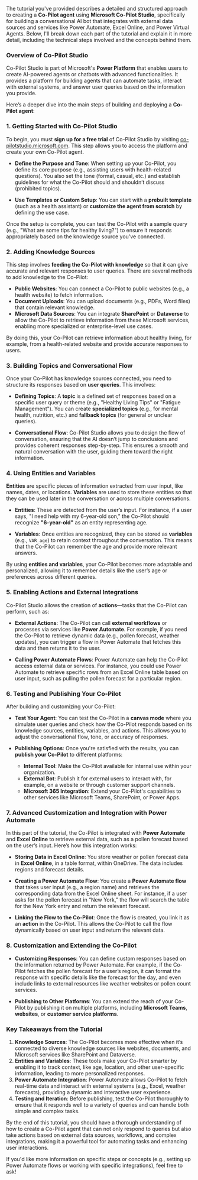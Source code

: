 The tutorial you've provided describes a detailed and structured approach to creating a **Co-Pilot agent** using **Microsoft Co-Pilot Studio**, specifically for building a conversational AI bot that integrates with external data sources and services like Power Automate, Excel Online, and Power Virtual Agents. Below, I'll break down each part of the tutorial and explain it in more detail, including the technical steps involved and the concepts behind them.

### Overview of Co-Pilot Studio

Co-Pilot Studio is part of Microsoft's **Power Platform** that enables users to create AI-powered agents or chatbots with advanced functionalities. It provides a platform for building agents that can automate tasks, interact with external systems, and answer user queries based on the information you provide. 

Here’s a deeper dive into the main steps of building and deploying a **Co-Pilot agent**:

### 1. **Getting Started with Co-Pilot Studio**

To begin, you must **sign up for a free trial** of Co-Pilot Studio by visiting [co-pilotstudio.microsoft.com](https://co-pilotstudio.microsoft.com). This step allows you to access the platform and create your own Co-Pilot agent.

- **Define the Purpose and Tone**: When setting up your Co-Pilot, you define its core purpose (e.g., assisting users with health-related questions). You also set the tone (formal, casual, etc.) and establish guidelines for what the Co-Pilot should and shouldn’t discuss (prohibited topics).
  
- **Use Templates or Custom Setup**: You can start with a **prebuilt template** (such as a health assistant) or **customize the agent from scratch** by defining the use case.

Once the setup is complete, you can test the Co-Pilot with a sample query (e.g., "What are some tips for healthy living?") to ensure it responds appropriately based on the knowledge source you've connected.

### 2. **Adding Knowledge Sources**

This step involves **feeding the Co-Pilot with knowledge** so that it can give accurate and relevant responses to user queries. There are several methods to add knowledge to the Co-Pilot:

- **Public Websites**: You can connect a Co-Pilot to public websites (e.g., a health website) to fetch information.
- **Document Uploads**: You can upload documents (e.g., PDFs, Word files) that contain relevant knowledge.
- **Microsoft Data Sources**: You can integrate **SharePoint** or **Dataverse** to allow the Co-Pilot to retrieve information from these Microsoft services, enabling more specialized or enterprise-level use cases.

By doing this, your Co-Pilot can retrieve information about healthy living, for example, from a health-related website and provide accurate responses to users.

### 3. **Building Topics and Conversational Flow**

Once your Co-Pilot has knowledge sources connected, you need to structure its responses based on **user queries**. This involves:

- **Defining Topics**: A **topic** is a defined set of responses based on a specific user query or theme (e.g., "Healthy Living Tips" or "Fatigue Management"). You can create **specialized topics** (e.g., for mental health, nutrition, etc.) and **fallback topics** (for general or unclear queries).
  
- **Conversational Flow**: Co-Pilot Studio allows you to design the flow of conversation, ensuring that the AI doesn’t jump to conclusions and provides coherent responses step-by-step. This ensures a smooth and natural conversation with the user, guiding them toward the right information.

### 4. **Using Entities and Variables**

**Entities** are specific pieces of information extracted from user input, like names, dates, or locations. **Variables** are used to store these entities so that they can be used later in the conversation or across multiple conversations.

- **Entities**: These are detected from the user’s input. For instance, if a user says, "I need help with my 6-year-old son," the Co-Pilot should recognize **"6-year-old"** as an entity representing age.
  
- **Variables**: Once entities are recognized, they can be stored as **variables** (e.g., `VAR_age`) to retain context throughout the conversation. This means that the Co-Pilot can remember the age and provide more relevant answers.

By using **entities and variables**, your Co-Pilot becomes more adaptable and personalized, allowing it to remember details like the user’s age or preferences across different queries.

### 5. **Enabling Actions and External Integrations**

Co-Pilot Studio allows the creation of **actions**—tasks that the Co-Pilot can perform, such as:

- **External Actions**: The Co-Pilot can call **external workflows** or processes via services like **Power Automate**. For example, if you need the Co-Pilot to retrieve dynamic data (e.g., pollen forecast, weather updates), you can trigger a flow in Power Automate that fetches this data and then returns it to the user.

- **Calling Power Automate Flows**: Power Automate can help the Co-Pilot access external data or services. For instance, you could use Power Automate to retrieve specific rows from an Excel Online table based on user input, such as pulling the pollen forecast for a particular region.

### 6. **Testing and Publishing Your Co-Pilot**

After building and customizing your Co-Pilot:

- **Test Your Agent**: You can test the Co-Pilot in a **canvas mode** where you simulate user queries and check how the Co-Pilot responds based on its knowledge sources, entities, variables, and actions. This allows you to adjust the conversational flow, tone, or accuracy of responses.

- **Publishing Options**: Once you're satisfied with the results, you can **publish your Co-Pilot** to different platforms:
  - **Internal Tool**: Make the Co-Pilot available for internal use within your organization.
  - **External Bot**: Publish it for external users to interact with, for example, on a website or through customer support channels.
  - **Microsoft 365 Integration**: Extend your Co-Pilot's capabilities to other services like Microsoft Teams, SharePoint, or Power Apps.

### 7. **Advanced Customization and Integration with Power Automate**

In this part of the tutorial, the Co-Pilot is integrated with **Power Automate** and **Excel Online** to retrieve external data, such as a pollen forecast based on the user’s input. Here’s how this integration works:

- **Storing Data in Excel Online**: You store weather or pollen forecast data in **Excel Online**, in a table format, within OneDrive. The data includes regions and forecast details.

- **Creating a Power Automate Flow**: You create a **Power Automate flow** that takes user input (e.g., a region name) and retrieves the corresponding data from the Excel Online sheet. For instance, if a user asks for the pollen forecast in “New York,” the flow will search the table for the New York entry and return the relevant forecast.

- **Linking the Flow to the Co-Pilot**: Once the flow is created, you link it as an **action** in the Co-Pilot. This allows the Co-Pilot to call the flow dynamically based on user input and return the relevant data.

### 8. **Customization and Extending the Co-Pilot**

- **Customizing Responses**: You can define custom responses based on the information returned by Power Automate. For example, if the Co-Pilot fetches the pollen forecast for a user’s region, it can format the response with specific details like the forecast for the day, and even include links to external resources like weather websites or pollen count services.

- **Publishing to Other Platforms**: You can extend the reach of your Co-Pilot by publishing it on multiple platforms, including **Microsoft Teams**, **websites**, or **customer service platforms**.

### Key Takeaways from the Tutorial

1. **Knowledge Sources**: The Co-Pilot becomes more effective when it’s connected to diverse knowledge sources like websites, documents, and Microsoft services like SharePoint and Dataverse.
2. **Entities and Variables**: These tools make your Co-Pilot smarter by enabling it to track context, like age, location, and other user-specific information, leading to more personalized responses.
3. **Power Automate Integration**: Power Automate allows Co-Pilot to fetch real-time data and interact with external systems (e.g., Excel, weather forecasts), providing a dynamic and interactive user experience.
4. **Testing and Iteration**: Before publishing, test the Co-Pilot thoroughly to ensure that it responds well to a variety of queries and can handle both simple and complex tasks.

By the end of this tutorial, you should have a thorough understanding of how to create a Co-Pilot agent that can not only respond to queries but also take actions based on external data sources, workflows, and complex integrations, making it a powerful tool for automating tasks and enhancing user interactions.

If you'd like more information on specific steps or concepts (e.g., setting up Power Automate flows or working with specific integrations), feel free to ask!
